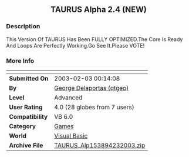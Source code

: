 ﻿<div align="center">

## TAURUS Alpha 2\.4 \(NEW\)


</div>

### Description

This Version Of TAURUS Has Been FULLY OPTIMIZED.The Core Is Ready And Loops Are Perfectly Working.Go See It.Please VOTE!
 
### More Info
 


<span>             |<span>
---                |---
**Submitted On**   |2003-02-03 00:14:08
**By**             |[George Delaportas \(qtgeo\)](https://github.com/Planet-Source-Code/PSCIndex/blob/master/ByAuthor/george-delaportas-qtgeo.md)
**Level**          |Advanced
**User Rating**    |4.0 (28 globes from 7 users)
**Compatibility**  |VB 6\.0
**Category**       |[Games](https://github.com/Planet-Source-Code/PSCIndex/blob/master/ByCategory/games__1-38.md)
**World**          |[Visual Basic](https://github.com/Planet-Source-Code/PSCIndex/blob/master/ByWorld/visual-basic.md)
**Archive File**   |[TAURUS\_Alp153894232003\.zip](https://github.com/Planet-Source-Code/george-delaportas-qtgeo-taurus-alpha-2-4-new__1-39331/archive/master.zip)








